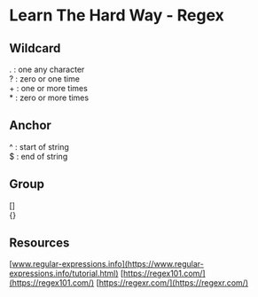 # Learn The Hard Way - Regex

## Wildcard
. : one any character  
? : zero or one time  
\+ : one or more times  
\* : zero or more times  

## Anchor
^ : start of string  
$ : end of string  

## Group
[]  
{}  

## Resources
[www.regular-expressions.info](https://www.regular-expressions.info/tutorial.html) 
[https://regex101.com/](https://regex101.com/) 
[https://regexr.com/](https://regexr.com/) 

